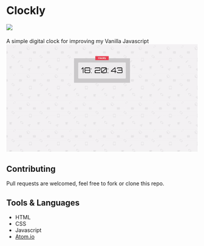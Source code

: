 # Clockly
![](https://img.shields.io/badge/license-MIT-green)<br><br>
A simple digital clock for improving my Vanilla Javascript
![](sample.gif)<br>

## Contributing
Pull requests are welcomed, feel free to fork or clone this repo.

## Tools & Languages
 - HTML
 - CSS
 - Javascript
 - [Atom.io](https://atom.io/)
